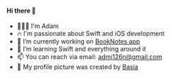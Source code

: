 #### Hi there 👋

- 👨🏻‍💻 I'm Adam
- 🔥 I'm passionate about Swift and iOS development
- 🔭 I’m currently working on [BookNotes app](https://github.com/Admi126n/BookNotes)
- 🌱 I’m learning Swift and everything around it
- 📫 You can reach via email: admi126n@gmail.com
- 🎨 My profile picture was created by [Basia](https://www.instagram.com/udon_drawings/)
